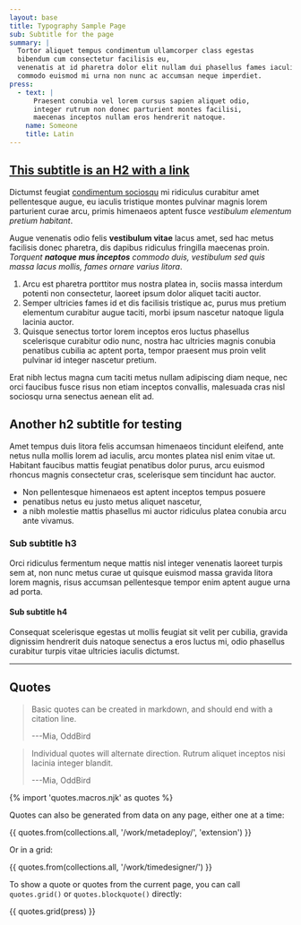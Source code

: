 ```yaml
---
layout: base
title: Typography Sample Page
sub: Subtitle for the page
summary: |
  Tortor aliquet tempus condimentum ullamcorper class egestas
  bibendum cum consectetur facilisis eu,
  venenatis at id pharetra dolor elit nullam dui phasellus fames iaculis,
  commodo euismod mi urna non nunc ac accumsan neque imperdiet.
press:
  - text: |
      Praesent conubia vel lorem cursus sapien aliquet odio,
      integer rutrum non donec parturient montes facilisi,
      maecenas inceptos nullam eros hendrerit natoque.
    name: Someone
    title: Latin
---
```


## [This subtitle is an H2 with a link](#)

Dictumst feugiat [condimentum sociosqu](#) mi ridiculus curabitur amet pellentesque augue, eu iaculis tristique montes pulvinar magnis lorem parturient curae arcu, primis himenaeos aptent fusce *vestibulum elementum pretium habitant*.

Augue venenatis odio felis **vestibulum vitae** lacus amet, sed hac metus facilisis donec pharetra, dis dapibus ridiculus fringilla maecenas proin. *Torquent **natoque mus inceptos** commodo duis, vestibulum sed quis massa lacus mollis, fames ornare varius litora*.

1. Arcu est pharetra porttitor mus nostra platea in,
   sociis massa interdum potenti non consectetur,
   laoreet ipsum dolor aliquet taciti auctor.
2. Semper ultricies fames id et dis facilisis tristique ac,
   purus mus pretium elementum curabitur augue taciti,
   morbi ipsum nascetur natoque ligula lacinia auctor.
3. Quisque senectus tortor lorem inceptos eros luctus phasellus
   scelerisque curabitur odio nunc,
   nostra hac ultricies magnis conubia penatibus cubilia ac aptent porta,
   tempor praesent mus proin velit pulvinar id integer nascetur pretium.

Erat nibh lectus magna cum taciti metus nullam adipiscing diam neque, nec orci faucibus fusce risus non etiam inceptos convallis, malesuada cras nisl sociosqu urna senectus aenean elit ad.

## Another h2 subtitle for testing

Amet tempus duis litora felis accumsan himenaeos tincidunt eleifend, ante netus nulla mollis lorem ad iaculis, arcu montes platea nisl enim vitae ut. Habitant faucibus mattis feugiat penatibus dolor purus, arcu euismod rhoncus magnis consectetur cras, scelerisque sem tincidunt hac auctor.

- Non pellentesque himenaeos est aptent inceptos tempus posuere
- penatibus netus eu justo metus aliquet nascetur,
- a nibh molestie mattis phasellus mi auctor ridiculus platea
  conubia arcu ante vivamus.

### Sub subtitle h3

Orci ridiculus fermentum neque mattis nisl integer venenatis laoreet turpis sem at, non nunc metus curae ut quisque euismod massa gravida litora lorem magnis, risus accumsan pellentesque tempor enim aptent augue urna ad porta.

#### Sub subtitle h4

Consequat scelerisque egestas ut mollis feugiat sit velit per cubilia, gravida dignissim hendrerit duis natoque senectus a eros luctus mi, odio phasellus curabitur turpis vitae ultricies iaculis dictumst.

------

## Quotes

> Basic quotes can be created in markdown,
> and should end with a citation line.
>
> ---Mia, OddBird

> Individual quotes will alternate direction.
> Rutrum aliquet inceptos nisi lacinia integer blandit.
>
> ---Mia, OddBird

{% import 'quotes.macros.njk' as quotes %}

Quotes can also be generated from data on any page,
either one at a time:

{{ quotes.from(collections.all, '/work/metadeploy/', 'extension') }}

Or in a grid:

{{ quotes.from(collections.all, '/work/timedesigner/') }}

To show a quote or quotes from the current page,
you can call `quotes.grid()` or `quotes.blockquote()` directly:

{{ quotes.grid(press) }}
